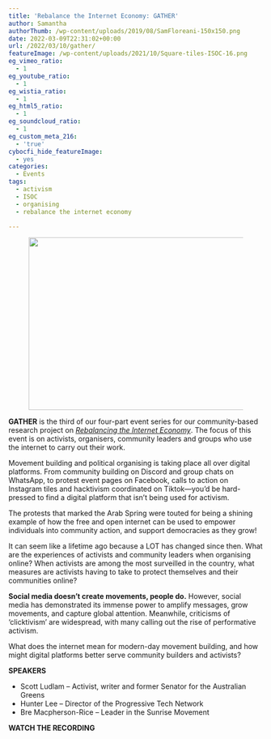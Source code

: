 ```yaml
---
title: 'Rebalance the Internet Economy: GATHER'
author: Samantha
authorThumb: /wp-content/uploads/2019/08/SamFloreani-150x150.png
date: 2022-03-09T22:31:02+00:00
url: /2022/03/10/gather/
featureImage: /wp-content/uploads/2021/10/Square-tiles-ISOC-16.png
eg_vimeo_ratio:
  - 1
eg_youtube_ratio:
  - 1
eg_wistia_ratio:
  - 1
eg_html5_ratio:
  - 1
eg_soundcloud_ratio:
  - 1
eg_custom_meta_216:
  - 'true'
cybocfi_hide_featureImage:
  - yes
categories:
  - Events
tags:
  - activism
  - ISOC
  - organising
  - rebalance the internet economy

---
```

<figure class="wp-block-image size-large"><img loading="lazy" decoding="async" width="1024" height="341" src="/wp-content/uploads/2021/10/ISOC-Banners-EmailTwitter-header-2-1024x341.png" alt="" class="wp-image-8128" srcset="/wp-content/uploads/2021/10/ISOC-Banners-EmailTwitter-header-2-1024x341.png 1024w, /wp-content/uploads/2021/10/ISOC-Banners-EmailTwitter-header-2-300x100.png 300w, /wp-content/uploads/2021/10/ISOC-Banners-EmailTwitter-header-2-768x256.png 768w, /wp-content/uploads/2021/10/ISOC-Banners-EmailTwitter-header-2-1536x512.png 1536w, /wp-content/uploads/2021/10/ISOC-Banners-EmailTwitter-header-2-2048x683.png 2048w" sizes="(max-width: 1024px) 100vw, 1024px" /></figure> 

**GATHER** is the third of our four-part event series for our community-based research project on [_Rebalancing the Internet Economy_][1]. The focus of this event is on activists, organisers, community leaders and groups who use the internet to carry out their work. 

Movement building and political organising is taking place all over digital platforms. From community building on Discord and group chats on WhatsApp, to protest event pages on Facebook, calls to action on Instagram tiles and hacktivism coordinated on Tiktok—you’d be hard-pressed to find a digital platform that isn’t being used for activism.

The protests that marked the Arab Spring were touted for being a shining example of how the free and open internet can be used to empower individuals into community action, and support democracies as they grow!

It can seem like a lifetime ago because a LOT has changed since then. What are the experiences of activists and community leaders when organising online? When activists are among the most surveilled in the country, what measures are activists having to take to protect themselves and their communities online?

**Social media doesn’t create movements, people do.** However, social media has demonstrated its immense power to amplify messages, grow movements, and capture global attention. Meanwhile, criticisms of ‘clicktivism’ are widespread, with many calling out the rise of performative activism.

What does the internet mean for modern-day movement building, and how might digital platforms better serve community builders and activists?

**SPEAKERS**

  * Scott Ludlam &#8211; Activist, writer and former Senator for the Australian Greens 
  * Hunter Lee &#8211; Director of the Progressive Tech Network 
  * Bre Macpherson-Rice &#8211; Leader in the Sunrise Movement

**WATCH THE RECORDING**<figure class="wp-block-embed is-type-video is-provider-youtube wp-block-embed-youtube wp-embed-aspect-16-9 wp-has-aspect-ratio">

<div class="wp-block-embed__wrapper">
</div></figure>

 [1]: https://www.digitalrightswatch.org.au/interneteconomy